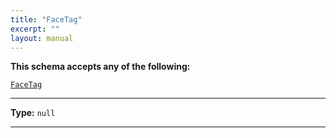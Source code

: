 ```yaml
---
title: "FaceTag"
excerpt: ""
layout: manual
---
```







**This schema accepts any of the following:**


[`FaceTag`](/docs/kcl/types/FaceTag)









----



**Type:** `null`







----





